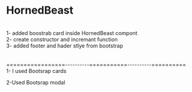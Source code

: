# HornedBeast
<br>
1- added boostrab card inside HornedBeast compont 
<br>
2- create constructor and incremant function 
<br>
3- added footer and hader stlye from bootstrap 
<br>
<br>
<br>
=================----------===========----------==========
<br>
1- I used Bootsrap cards
<br>

2-Used Bootsrap modal
